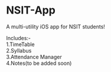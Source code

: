 # NSIT-App
A multi-utility iOS app for NSIT students!


Includes:-<br />
1.TimeTable<br />
2.Syllabus<br />
3.Attendance Manager<br /> 
4.Notes(to be added soon)<br /> 
